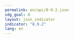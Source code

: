 ```yaml
---
permalink: en/api/8-9-2.json
sdg_goal: 8
layout: json_indicator
indicator: "8.9.2"
lang: en
---
```

